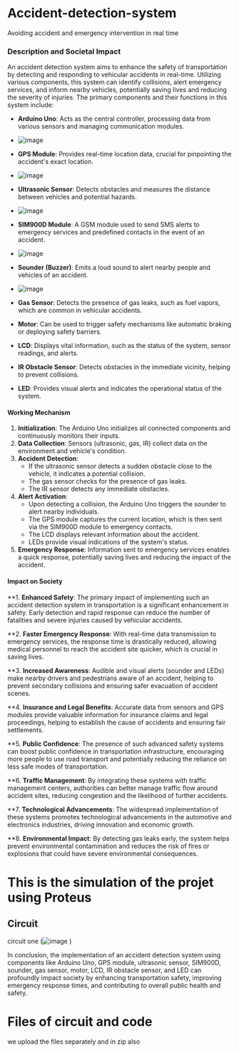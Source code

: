 # Accident-detection-system
Avoiding accident and emergency intervention in real time
### **Description and Societal Impact**
An accident detection system aims to enhance the safety of transportation by detecting and responding to vehicular accidents in real-time. Utilizing various components, this system can identify collisions, alert emergency services, and inform nearby vehicles, potentially saving lives and reducing the severity of injuries. The primary components and their functions in this system include:

- **Arduino Uno**: Acts as the central controller, processing data from various sensors and managing communication modules.
- ![image](https://github.com/user-attachments/assets/d8748d0f-6dcb-4b1c-b8a8-7784cf7d5f73)

- **GPS Module**: Provides real-time location data, crucial for pinpointing the accident's exact location.
- ![image](https://github.com/user-attachments/assets/df930a57-b2a6-40cb-9baf-7c26fa61091e)

- **Ultrasonic Sensor**: Detects obstacles and measures the distance between vehicles and potential hazards.
- ![image](https://github.com/user-attachments/assets/dfe3b5de-c81f-4084-ad4a-e6657e1ab258)

- **SIM900D Module**: A GSM module used to send SMS alerts to emergency services and predefined contacts in the event of an accident.
- ![image](https://github.com/user-attachments/assets/28b15838-5991-4d5d-9b84-6f1bdfc60e8b)

- **Sounder (Buzzer)**: Emits a loud sound to alert nearby people and vehicles of an accident.
- ![image](https://github.com/user-attachments/assets/97d3ccf8-91d7-4522-98f8-85fbfba0925c)

- **Gas Sensor**: Detects the presence of gas leaks, such as fuel vapors, which are common in vehicular accidents.
- **Motor**: Can be used to trigger safety mechanisms like automatic braking or deploying safety barriers.
- **LCD**: Displays vital information, such as the status of the system, sensor readings, and alerts.
- **IR Obstacle Sensor**: Detects obstacles in the immediate vicinity, helping to prevent collisions.
- **LED**: Provides visual alerts and indicates the operational status of the system.

#### **Working Mechanism**

1. **Initialization**: The Arduino Uno initializes all connected components and continuously monitors their inputs.
2. **Data Collection**: Sensors (ultrasonic, gas, IR) collect data on the environment and vehicle's condition.
3. **Accident Detection**:
   - If the ultrasonic sensor detects a sudden obstacle close to the vehicle, it indicates a potential collision.
   - The gas sensor checks for the presence of gas leaks.
   - The IR sensor detects any immediate obstacles.
4. **Alert Activation**:
   - Upon detecting a collision, the Arduino Uno triggers the sounder to alert nearby individuals.
   - The GPS module captures the current location, which is then sent via the SIM900D module to emergency contacts.
   - The LCD displays relevant information about the accident.
   - LEDs provide visual indications of the system's status.
5. **Emergency Response**: Information sent to emergency services enables a quick response, potentially saving lives and reducing the impact of the accident.

#### **Impact on Society**

**1. **Enhanced Safety**: The primary impact of implementing such an accident detection system in transportation is a significant enhancement in safety. Early detection and rapid response can reduce the number of fatalities and severe injuries caused by vehicular accidents.

**2. **Faster Emergency Response**: With real-time data transmission to emergency services, the response time is drastically reduced, allowing medical personnel to reach the accident site quicker, which is crucial in saving lives.

**3. **Increased Awareness**: Audible and visual alerts (sounder and LEDs) make nearby drivers and pedestrians aware of an accident, helping to prevent secondary collisions and ensuring safer evacuation of accident scenes.

**4. **Insurance and Legal Benefits**: Accurate data from sensors and GPS modules provide valuable information for insurance claims and legal proceedings, helping to establish the cause of accidents and ensuring fair settlements.

**5. **Public Confidence**: The presence of such advanced safety systems can boost public confidence in transportation infrastructure, encouraging more people to use road transport and potentially reducing the reliance on less safe modes of transportation.

**6. **Traffic Management**: By integrating these systems with traffic management centers, authorities can better manage traffic flow around accident sites, reducing congestion and the likelihood of further accidents.

**7. **Technological Advancements**: The widespread implementation of these systems promotes technological advancements in the automotive and electronics industries, driving innovation and economic growth.

**8. **Environmental Impact**: By detecting gas leaks early, the system helps prevent environmental contamination and reduces the risk of fires or explosions that could have severe environmental consequences.


# This is the simulation of the projet using Proteus 
## Circuit
circuit one (![image](https://github.com/user-attachments/assets/88b947f7-30fd-44ac-ace8-2ae5f2b8205e)
)


In conclusion, the implementation of an accident detection system using components like Arduino Uno, GPS module, ultrasonic sensor, SIM900D, sounder, gas sensor, motor, LCD, IR obstacle sensor, and LED can profoundly impact society by enhancing transportation safety, improving emergency response times, and contributing to overall public health and safety.


# Files of circuit and code 
we upload the files separately and in zip also
